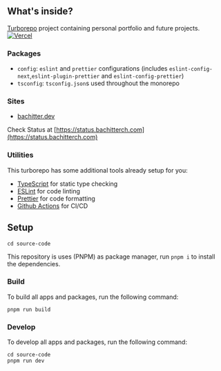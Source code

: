 ## What's inside?

[Turborepo](https://turborepo.org/) project containing personal portfolio and future projects. [![Vercel](https://img.shields.io/badge/-powered%20by%20vercel-black.svg?logo=vercel&longCache=true&style=for-the-badge)](https://vercel.com/home?utm_source=nuro&utm_campaign=oss)

### Packages

- `config`: `eslint` and `prettier` configurations (includes `eslint-config-next`,`eslint-plugin-prettier` and `eslint-config-prettier`)
- `tsconfig`: `tsconfig.json`s used throughout the monorepo

### Sites

- [bachitter.dev](https://bachitter.dev)

Check Status at [https://status.bachitterch.com](https://status.bachitterch.com)

### Utilities

This turborepo has some additional tools already setup for you:

- [TypeScript](https://www.typescriptlang.org/) for static type checking
- [ESLint](https://eslint.org/) for code linting
- [Prettier](https://prettier.io) for code formatting
- [Github Actions](https://github.com/features/actions) for CI/CD

## Setup

`cd source-code`

This repository is uses (PNPM) as package manager, run `pnpm i` to install the dependencies.

### Build

To build all apps and packages, run the following command:

```
pnpm run build
```

### Develop

To develop all apps and packages, run the following command:

```
cd source-code
pnpm run dev
```
